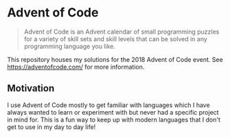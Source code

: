 # Advent of Code

> Advent of Code is an Advent calendar of small programming puzzles for a variety of skill sets and skill levels that can be solved in any programming language you like.

This repository houses my solutions for the 2018 Advent of Code event. See https://adventofcode.com/ for more information.

## Motivation

I use Advent of Code mostly to get familiar with languages which I have always wanted to learn or experiment with but never had a specific project in mind for. This is a fun way to keep up with modern languages that I don't get to use in my day to day life!